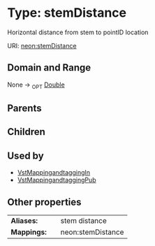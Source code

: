 
# Type: stemDistance


Horizontal distance from stem to pointID location

URI: [neon:stemDistance](https://data.neonscience.org/stemDistance)


## Domain and Range

None ->  <sub>OPT</sub> [Double](types/Double.md)

## Parents


## Children


## Used by

 * [VstMappingandtaggingIn](VstMappingandtaggingIn.md)
 * [VstMappingandtaggingPub](VstMappingandtaggingPub.md)

## Other properties

|  |  |  |
| --- | --- | --- |
| **Aliases:** | | stem distance |
| **Mappings:** | | neon:stemDistance |

